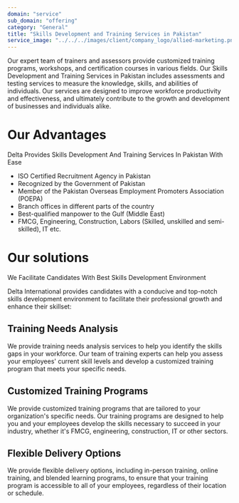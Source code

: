 ```yaml
---
domain: "service"
sub_domain: "offering"
category: "General"
title: "Skills Development and Training Services in Pakistan"
service_image: "../../../images/client/company_logo/allied-marketing.png"
---
```


Our expert team of trainers and assessors provide customized training programs, workshops, and certification courses in various fields. Our Skills Development and Training Services in Pakistan includes assessments and testing services to measure the knowledge, skills, and abilities of individuals. Our services are designed to improve workforce productivity and effectiveness, and ultimately contribute to the growth and development of businesses and individuals alike.

# Our Advantages

Delta Provides Skills Development And Training Services In Pakistan With Ease

- ISO Certified Recruitment Agency in Pakistan
- Recognized by the Government of Pakistan
- Member of the Pakistan Overseas Employment Promoters Association (POEPA)
- Branch offices in different parts of the country
- Best-qualified manpower to the Gulf (Middle East)
- FMCG, Engineering, Construction, Labors (Skilled, unskilled and semi-skilled), IT etc.

# Our solutions

We Facilitate Candidates With Best Skills Development Environment

Delta International provides candidates with a conducive and top-notch skills development environment to facilitate their professional growth and enhance their skillset:

## Training Needs Analysis

We provide training needs analysis services to help you identify the skills gaps in your workforce. Our team of training experts can help you assess your employees' current skill levels and develop a customized training program that meets your specific needs.

## Customized Training Programs

We provide customized training programs that are tailored to your organization's specific needs. Our training programs are designed to help you and your employees develop the skills necessary to succeed in your industry, whether it's FMCG, engineering, construction, IT or other sectors.

## Flexible Delivery Options

We provide flexible delivery options, including in-person training, online training, and blended learning programs, to ensure that your training program is accessible to all of your employees, regardless of their location or schedule.
